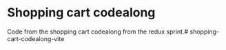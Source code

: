 # Shopping cart codealong

Code from the shopping cart codealong from the redux sprint.# shopping-cart-codealong-vite
